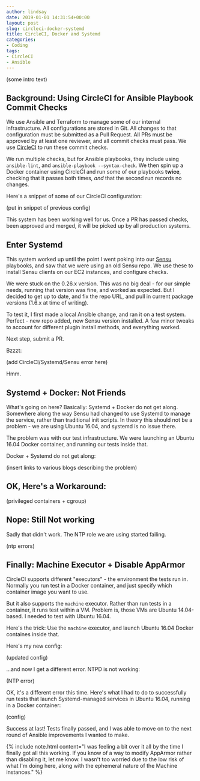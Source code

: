 ```yaml
---
author: lindsay
date: 2019-01-01 14:31:54+00:00
layout: post
slug: circleci-docker-systemd
title: CircleCI, Docker and Systemd
categories:
- Coding
tags:
- CircleCI
- Ansible
---
```


(some intro text)

## Background: Using CircleCI for Ansible Playbook Commit Checks

We use Ansible and Terraform to manage some of our internal infrastructure. All configurations are stored in Git. All changes to that configuration must be submitted as a Pull Request. All PRs must be approved by at least one reviewer, and all commit checks must pass. We use [CircleCI](https://circleci.com) to run these commit checks.

We run multiple checks, but for Ansible playbooks, they include using `ansible-lint`, and `ansible-playbook --syntax-check`. We then spin up a Docker container using CircleCI and run some of our playbooks **twice**, checking that it passes both times, _and_ that the second run records no changes.

Here's a snippet of some of our CircleCI configuration:

(put in snippet of previous config)

This system has been working well for us.  Once a PR has passed checks, been approved and merged, it will be picked up by all production systems.

## Enter Systemd

This system worked up until the point I went poking into our [Sensu](https://sensu.io) playbooks, and saw that we were using an old Sensu repo. We use these to install Sensu clients on our EC2 instances, and configure checks. 

We were stuck on the 0.26.x version. This was no big deal - for our simple needs, running that version was fine, and worked as expected. But I decided to get up to date, and fix the repo URL, and pull in current package versions (1.6.x at time of writing).

To test it, I first made a local Ansible change, and ran it on a test system. Perfect - new repo added, new Sensu version installed. A few minor tweaks to account for different plugin install methods, and everything worked.

Next step, submit a PR.

Bzzzt:


(add CircleCI/Systemd/Sensu error here)

Hmm.

## Systemd + Docker: Not Friends

What's going on here? Basically: Systemd + Docker do not get along. Somewhere along the way Sensu had changed to use Systemd to manage the service, rather than traditional init scripts. In theory this should not be a problem - we are using Ubuntu 16.04, and systemd is no issue there. 

The problem was with our test infrastructure. We were launching an Ubuntu 16.04 Docker container, and running our tests inside that.

Docker + Systemd do not get along:

(insert links to various blogs describing the problem)

## OK, Here's a Workaround:

(privileged containers + cgroup)




## Nope: Still Not working

Sadly that didn't work. The NTP role we are using started failing. 

(ntp errors)

## Finally: Machine Executor + Disable AppArmor

CircleCI supports different "executors" - the environment the tests run in. Normally you run test in a Docker container, and just specify which container image you want to use.

But it also supports the `machine` executor. Rather than run tests in a container, it runs test within a VM. Problem is, those VMs are Ubuntu 14.04-based. I needed to test with Ubuntu 16.04.

Here's the trick: Use the `machine` executor, and launch Ubuntu 16.04 Docker containes inside that.

Here's my new config:

(updated config)

...and now I get a different error. NTPD is not working:

(NTP error)

OK, it's a different error this time. Here's what I had to do to successfully run tests that launch Systemd-managed services in Ubuntu 16.04, running in a Docker container:

(config)

Success at last! Tests finally passed, and I was able to move on to the next round of Ansible improvements I wanted to make.

{% include note.html content="I was feeling a bit over it all by the time I finally got all this working. If you know of a way to modify AppArmor rather than disabling it, let me know. I wasn't too worried due to the low risk of what I'm doing here, along with the ephemeral nature of the Machine instances." %}
